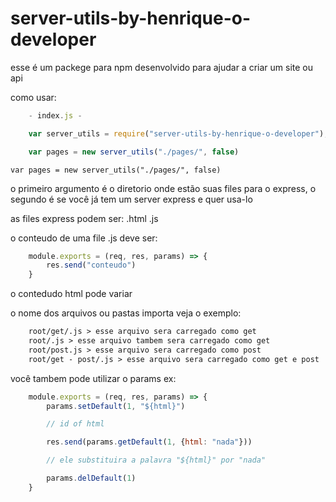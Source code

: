 # server-utils-by-henrique-o-developer

esse é um packege para npm desenvolvido para ajudar a criar um site ou api

como usar:

```js
    - index.js -

    var server_utils = require("server-utils-by-henrique-o-developer");

    var pages = new server_utils("./pages/", false)
```

`var pages = new server_utils("./pages/", false)` 

o primeiro argumento é o diretorio onde estão suas files para o express, o segundo é se você já tem um server express e quer usa-lo


as files express podem ser: 
    .html
    .js

o conteudo de uma file .js deve ser: 

```js
    module.exports = (req, res, params) => {
        res.send("conteudo")
    }
```

o contedudo html pode variar 

o nome dos arquivos ou pastas importa veja o exemplo:

```txt
    root/get/.js > esse arquivo sera carregado como get
    root/.js > esse arquivo tambem sera carregado como get
    root/post.js > esse arquivo sera carregado como post
    root/get - post/.js > esse arquivo sera carregado como get e post
```

você tambem pode utilizar o params ex: 

```js
    module.exports = (req, res, params) => {
        params.setDefault(1, "${html}")

        // id of html

        res.send(params.getDefault(1, {html: "nada"}))

        // ele substituira a palavra "${html}" por "nada"

        params.delDefault(1)
    }
```